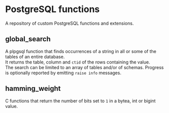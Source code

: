 # PostgreSQL functions

A repository of custom PostgreSQL functions and extensions.

## global_search
A plpgsql function that finds occurrences of a string in all
or some of the tables of an entire database.  
It returns the table, column and `ctid` of the rows containing
the value.  
The search can be limited to an array of tables and/or of
schemas. Progress is optionally reported by emitting `raise info` messages.

## hamming_weight
C functions that return the number of bits set to `1` in a bytea, int or bigint value.

